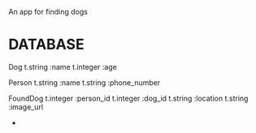 An app for finding dogs

# DATABASE

Dog
t.string :name
t.integer :age

Person
t.string :name
t.string :phone_number

FoundDog
t.integer :person_id
t.integer :dog_id
t.string :location
t.string :image_url

-